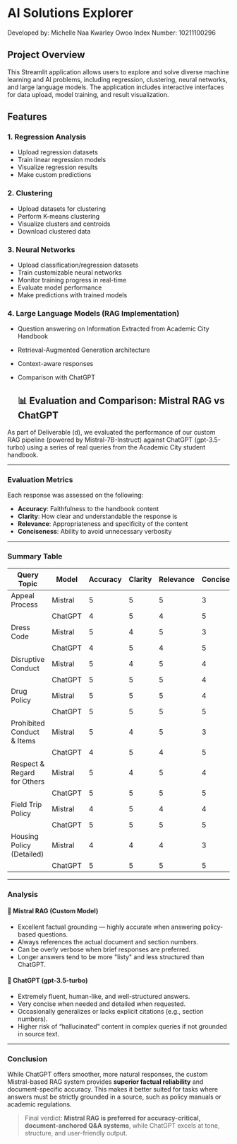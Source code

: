 # AI Solutions Explorer

Developed by: Michelle Naa Kwarley Owoo
Index Number: 10211100296

## Project Overview

This Streamlit application allows users to explore and solve diverse machine learning and AI problems, including regression, clustering, neural networks, and large language models. The application includes interactive interfaces for data upload, model training, and result visualization.

## Features

### 1. Regression Analysis
- Upload regression datasets
- Train linear regression models
- Visualize regression results
- Make custom predictions

### 2. Clustering
- Upload datasets for clustering
- Perform K-means clustering
- Visualize clusters and centroids
- Download clustered data

### 3. Neural Networks
- Upload classification/regression datasets
- Train customizable neural networks
- Monitor training progress in real-time
- Evaluate model performance
- Make predictions with trained models

### 4. Large Language Models (RAG Implementation)
- Question answering on Information Extracted from Academic City Handbook
- Retrieval-Augmented Generation architecture
- Context-aware responses
- Comparison with ChatGPT

  ## 📊 Evaluation and Comparison: Mistral RAG vs ChatGPT

As part of Deliverable (d), we evaluated the performance of our custom RAG pipeline (powered by Mistral-7B-Instruct) against ChatGPT (gpt-3.5-turbo) using a series of real queries from the Academic City student handbook.

---

###  Evaluation Metrics

Each response was assessed on the following:
- **Accuracy**: Faithfulness to the handbook content
- **Clarity**: How clear and understandable the response is
- **Relevance**: Appropriateness and specificity of the content
- **Conciseness**: Ability to avoid unnecessary verbosity

---

###  Summary Table

| Query Topic                           | Model       | Accuracy | Clarity | Relevance | Conciseness | Avg |
|--------------------------------------|-------------|----------|---------|-----------|-------------|-----|
| Appeal Process                       | Mistral     | 5        | 5       | 5         | 3           | 4.5 |
|                                      | ChatGPT     | 4        | 5       | 4         | 5           | 4.5 |
| Dress Code                           | Mistral     | 5        | 4       | 5         | 3           | 4.25 |
|                                      | ChatGPT     | 4        | 5       | 4         | 5           | 4.5 |
| Disruptive Conduct                   | Mistral     | 5        | 4       | 5         | 4           | 4.5 |
|                                      | ChatGPT     | 5        | 5       | 5         | 4           | 4.75 |
| Drug Policy                          | Mistral     | 5        | 5       | 5         | 4           | 4.75 |
|                                      | ChatGPT     | 5        | 5       | 5         | 5           | 5   |
| Prohibited Conduct & Items           | Mistral     | 5        | 4       | 5         | 3           | 4.25 |
|                                      | ChatGPT     | 4        | 5       | 4         | 5           | 4.5 |
| Respect & Regard for Others          | Mistral     | 5        | 4       | 5         | 4           | 4.5 |
|                                      | ChatGPT     | 5        | 5       | 5         | 5           | 5   |
| Field Trip Policy                    | Mistral     | 4        | 5       | 4         | 4           | 4.25 |
|                                      | ChatGPT     | 5        | 5       | 5         | 5           | 5   |
| Housing Policy (Detailed)            | Mistral     | 4        | 4       | 4         | 3           | 3.75 |
|                                      | ChatGPT     | 5        | 5       | 5         | 5           | 5   |

---

###  Analysis

#### 🔹 Mistral RAG (Custom Model)
-  Excellent factual grounding — highly accurate when answering policy-based questions.
-  Always references the actual document and section numbers.
-  Can be overly verbose when brief responses are preferred.
-  Longer answers tend to be more "listy" and less structured than ChatGPT.

#### 🔹 ChatGPT (gpt-3.5-turbo)
-  Extremely fluent, human-like, and well-structured answers.
-  Very concise when needed and detailed when requested.
-  Occasionally generalizes or lacks explicit citations (e.g., section numbers).
-  Higher risk of “hallucinated” content in complex queries if not grounded in source text.

---

###  Conclusion

While ChatGPT offers smoother, more natural responses, the custom Mistral-based RAG system provides **superior factual reliability** and document-specific accuracy. This makes it better suited for tasks where answers must be strictly grounded in a source, such as policy manuals or academic regulations.

>  Final verdict: **Mistral RAG is preferred for accuracy-critical, document-anchored Q&A systems**, while ChatGPT excels at tone, structure, and user-friendly output.


